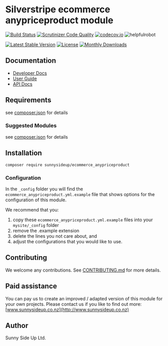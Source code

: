 # Silverstripe ecommerce anypriceproduct module
[![Build Status](https://travis-ci.org/sunnysideup/silverstripe-ecommerce_anypriceproduct.svg?branch=master)](https://travis-ci.org/sunnysideup/silverstripe-ecommerce_anypriceproduct)
[![Scrutinizer Code Quality](https://scrutinizer-ci.com/g/sunnysideup/silverstripe-ecommerce_anypriceproduct/badges/quality-score.png?b=master)](https://scrutinizer-ci.com/g/sunnysideup/silverstripe-ecommerce_anypriceproduct/?branch=master)
[![codecov.io](https://codecov.io/github/sunnysideup/silverstripe-ecommerce_anypriceproduct/coverage.svg?branch=master)](https://codecov.io/github/sunnysideup/silverstripe-ecommerce_anypriceproduct?branch=master)
![helpfulrobot](https://helpfulrobot.io/sunnysideup/ecommerce_anypriceproduct/badge)

[![Latest Stable Version](https://poser.pugx.org/sunnysideup/ecommerce_anypriceproduct/version)](https://packagist.org/packages/sunnysideup/ecommerce_anypriceproduct)
[![License](https://poser.pugx.org/sunnysideup/ecommerce_anypriceproduct/license)](https://packagist.org/packages/sunnysideup/ecommerce_anypriceproduct)
[![Monthly Downloads](https://poser.pugx.org/sunnysideup/ecommerce_anypriceproduct/d/monthly)](https://packagist.org/packages/sunnysideup/ecommerce_anypriceproduct)


## Documentation



 * [Developer Docs](docs/en/INDEX.md)
 * [User Guide](docs/en/userguide.md)
 * [API Docs](http://docs.ssmods.com/sunnysideup/ecommerce_anypriceproduct/classes.xhtml)

## Requirements



see [composer.json](composer.json) for details

### Suggested Modules



see [composer.json](composer.json) for details


## Installation


```
composer require sunnysideup/ecommerce_anypriceproduct
```

### Configuration



In the `_config` folder you will find the `ecommerce_anypriceproduct.yml.example`
file that shows options for the configuration of this module.

We recommend that you:

  1. copy these `ecommerce_anypriceproduct.yml.example` files into your
`mysite/_config` folder
  2. remove the .example extension
  3. delete the lines you not care about, and
  4. adjust the configurations that you would like to use.


## Contributing



We welcome any contributions. See [CONTRIBUTING.md](CONTRIBUTING.md) for more details.

## Paid assistance



You can pay us to create an improved / adapted version of this module for your own projects.  Please contact us if you like to find out more: [www.sunnysideup.co.nz](http://www.sunnysideup.co.nz)

## Author



Sunny Side Up Ltd.
